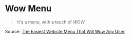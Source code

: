 # Wow Menu

> It's a menu, with a touch of _WOW_

Source: [The Easiest Website Menu That Will Wow Any User](https://www.youtube.com/watch?v=NUeCNvYY_x4)